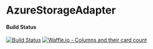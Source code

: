 # AzureStorageAdapter

#### Build Status
[![Build Status](https://dev.azure.com/jhueppauff/AzureStorageAdapter/_apis/build/status/jhueppauff.AzureStorageAdapter)](https://dev.azure.com/jhueppauff/AzureStorageAdapter/_build/latest?definitionId=9)
[![Waffle.io - Columns and their card count](https://badge.waffle.io/jhueppauff/AzureStorageAdapter.svg?columns=all)](https://waffle.io/jhueppauff/AzureStorageAdapter) 
